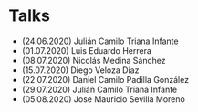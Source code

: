 # Talks

- (24.06.2020) Julián Camilo Triana Infante
- (01.07.2020) Luis Eduardo Herrera 
- (08.07.2020) Nicolás Medina Sánchez
- (15.07.2020) Diego Veloza Diaz
- (22.07.2020) Daniel Camilo Padilla González
- (29.07.2020) Julián Camilo Triana Infante
- (05.08.2020) Jose Mauricio Sevilla Moreno
